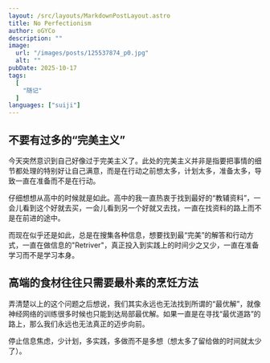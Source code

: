 ```yaml
---
layout: /src/layouts/MarkdownPostLayout.astro
title: No Perfectionism
author: oGYCo
description: ""
image:
  url: "/images/posts/125537874_p0.jpg"
  alt: ""
pubDate: 2025-10-17
tags:
  [
    "随记"
  ]
languages: ["suiji"]
---
```


## 不要有过多的“完美主义”

今天突然意识到自己好像过于完美主义了。此处的完美主义并非是指要把事情的细节都处理的特别好让自己满意，而是在行动之前想太多，计划太多，准备太多，导致一直在准备而不是在行动。

仔细想想从高中的时候就是如此。高中的我一直热衷于找到最好的“教辅资料”，一会儿看到这个好就去买，一会儿看到另一个好就又去找，一直在找资料的路上而不是在前进的途中。

而现在似乎还是如此，总是在搜集各种信息，想要找到最“完美”的解答和行动方式，一直在做信息的"Retriver"，真正投入到实践上的时间少之又少，一直在准备学习而不是学习本身。

## 高端的食材往往只需要最朴素的烹饪方法

弄清楚以上的这个问题之后想说，我们其实永远也无法找到所谓的“最优解”，就像神经网络的训练很多时候也只能到达局部最优解。如果一直是在寻找“最优道路”的路上，那么我们永远也无法真正的迈步向前。

停止信息焦虑，少计划，多实践，多做而不是多想（想太多了留给做的时间就太少了）。